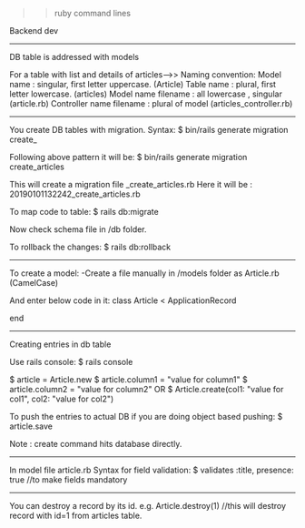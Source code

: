 >>ruby command lines


Backend dev
***********
DB table is addressed with models

For a table with list and details of articles-->>
Naming convention:
Model name : singular, first letter uppercase. (Article)
Table name : plural, first letter lowercase. (articles)
Model name filename : all lowercase , singular (article.rb)
Controller name filename : plural of model (articles_controller.rb)


*****
You create DB tables with migration.
Syntax:
$ bin/rails generate migration create_<tablename>

Following above pattern it will be:
$ bin/rails generate migration create_articles

This will create a migration file <datetime>_create_articles.rb
Here it will be :
20190101132242_create_articles.rb

To map code to table:
$ rails db:migrate


Now check schema file in /db folder.

To rollback the changes:
$ rails db:rollback
********
To create a model:
-Create a file manually in /models folder as Article.rb (CamelCase)

And enter below code in it:
class Article < ApplicationRecord

end
********
Creating entries in db table

Use rails console:
$ rails console

$ article = Article.new
$ article.column1 = "value for column1"
$ article.column2 = "value for column2"
OR
$ Article.create(col1: "value for col1", col2: "value for col2")

To push the entries to actual DB if you are doing object based pushing:
$ article.save

Note : create command hits database directly.

*****
In model file article.rb
Syntax for field validation:
$ validates :title, presence: true //to make fields mandatory

****
You can destroy a record by its id.
e.g.
Article.destroy(1) //this will destroy record with id=1 from articles table.
